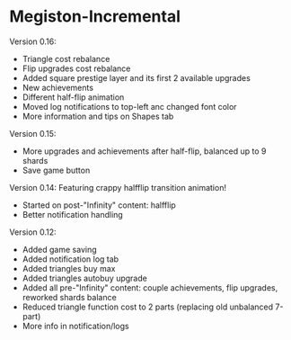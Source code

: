 # Megiston-Incremental

Version 0.16:
 - Triangle cost rebalance
 - Flip upgrades cost rebalance
 - Added square prestige layer and its first 2 available upgrades
 - New achievements
 - Different half-flip animation
 - Moved log notifications to top-left anc changed font color
 - More information and tips on Shapes tab

Version 0.15:
 - More upgrades and achievements after half-flip, balanced up to 9 shards
 - Save game button

Version 0.14:
Featuring crappy halfflip transition animation!
 - Started on post-"Infinity" content: halfflip
 - Better notification handling

Version 0.12:
 - Added game saving
 - Added notification log tab
 - Added triangles buy max
 - Added triangles autobuy upgrade
 - Added all pre-"Infinity" content: couple achievements, flip upgrades, reworked shards balance
 - Reduced triangle function cost to 2 parts (replacing old unbalanced 7-part)
 - More info in notification/logs
